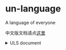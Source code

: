 # un-language

A language of everyone

中文版文档请点[这里]()

<details>
<summary>ULS document</summary>

> <a href=""> ULS-0 (ULS directory) </a>

> <a href=""> ULS-1 (What's ULS) </a>

> <a href=""> ULS-2 (Keyword of Un) </a>

> <a href=""> ULS-3 (Type of Un) </a>

> <a href=""> ULS-4 (Symbol of Un) </a>
</details>
